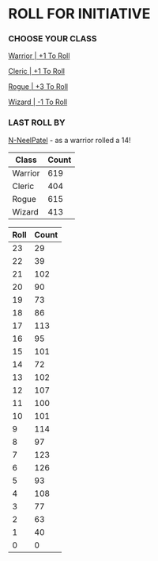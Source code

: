 # ROLL FOR INITIATIVE
### CHOOSE YOUR CLASS

[Warrior | +1 To Roll](https://github.com/benjaminsampica/benjaminsampica/issues/new?title=roll%7Cwarrior&body=Just+click+%27Submit+new+issue%27.)

[Cleric | +1 To Roll](https://github.com/benjaminsampica/benjaminsampica/issues/new?title=roll%7Ccleric&body=Just+click+%27Submit+new+issue%27.)

[Rogue | +3 To Roll](https://github.com/benjaminsampica/benjaminsampica/issues/new?title=roll%7Crogue&body=Just+click+%27Submit+new+issue%27.)

[Wizard | -1 To Roll](https://github.com/benjaminsampica/benjaminsampica/issues/new?title=roll%7Cwizard&body=Just+click+%27Submit+new+issue%27.)
### LAST ROLL BY
[N-NeelPatel](https://www.github.com/N-NeelPatel) - as a warrior rolled a 14!

|Class|Count|
|-|-|
|Warrior|619|
|Cleric|404|
|Rogue|615|
|Wizard|413|

|Roll|Count|
|-|-|
|23|29
|22|39
|21|102
|20|90
|19|73
|18|86
|17|113
|16|95
|15|101
|14|72
|13|102
|12|107
|11|100
|10|101
|9|114
|8|97
|7|123
|6|126
|5|93
|4|108
|3|77
|2|63
|1|40
|0|0
